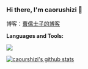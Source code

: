 ### Hi there, I'm caorushizi 👋

博客：[曹儒士子的博客](https://caorushizi.cn)

**Languages and Tools:**  

<p>
  <a href="https://skillicons.dev">
    <img src="https://skillicons.dev/icons?i=js,ts,nodejs,react,vue,java,spring,py,go&perline=14" />
  </a>
</p>


[![caourshizi's github stats](https://github-readme-stats.vercel.app/api?username=caorushizi)](https://github.com/anuraghazra/github-readme-stats)
